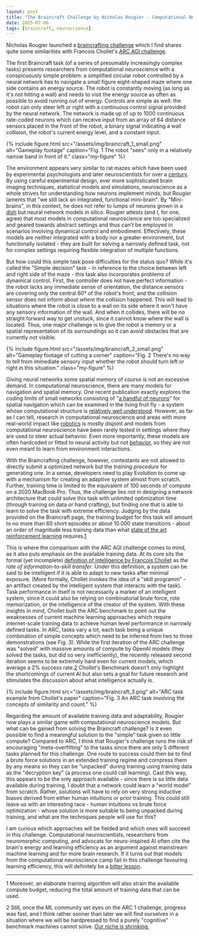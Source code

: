 ```yaml
---
layout: post
title: "The Braincraft Challenge by Nicholas Rougier - Computational Neuroscience's ARC AGI Challenge"
date: 2025-07-06
tags: [braincraft, neuroscience]
---
```


Nicholas Rougier launched a [braincrafting challenge](https://github.com/rougier/braincraft) which I find shares quite some similarities with Francois Chollet's [ARC AGI challenge](https://arcprize.org/).

The first Braincraft task (of a series of presumably increasingly complex tasks) presents researchers from computational neuroscience with a conspicuously simple problem: a simplified circular robot controlled by a neural network has to navigate a small figure eight-shaped maze where one side contains an energy source. The robot is constantly moving (as long as it's not hitting a wall) and needs to visit the energy source as often as possible to avoid running out of energy. Controls are simple as well: the robot can only steer left or right with a continuous control signal provided by the neural network. The network is made up of up to 1000 continuous rate-coded neurons which can receive input from an array of 64 distance sensors placed in the front of the robot, a binary signal indicating a wall collision, the robot's current energy level, and a constant input. 

{% include figure.html
   src="/assets/img/braincraft_1_small.png"
   alt="Gameplay footage"
   caption="Fig. 1  The robot \"sees\" only in a relatively narrow band in front of it."
   class="my-figure"
%}

The environment appears very similar to rat mazes which have been used by experimental psychologists and later neuroscientists for over a [century](https://en.wikipedia.org/wiki/W._S._Small#Implications_of_maze_learning_and_rats). By using careful experimental design, ever more sophisticated brain imaging techniques, statistical models and simulations, neuroscience as a whole strives for understanding how neurons implement minds, but Rougier laments that "we still lack an integrated, functional mini-brain". By "Mini-brains", in this context, he does not refer to lumps of neurons grown in a [dish](https://doi.org/10.1016/j.neuron.2022.09.001) but neural network models *in silico*. Rougier attests (and I, for one, agree) that most models in computational neuroscience are too specialized and geared towards abstract settings and thus can't be employed in scenarios involving dynamical control and embodiment. Effectively, these models are neither integrated with a body nor a greater environment, but functionally isolated - they are built for solving a narrowly defined task, not for complex settings requiring flexible integration of multiple functions.

But how could this simple task pose difficulties for the status quo? While it's called the "Simple decision" task - in reference to the choice between left and right side of the maze - this task also incorporates problems of dynamical control. First, the controller does not have perfect information - the robot lacks any immediate sense of orientation, the distance sensors are covering only the central 60° of the robot's front, and the collision sensor does not inform about *where* the collision happened. This will lead to situations where the robot is close to a wall on its side where it won't have any sensory information of the wall. And when it collides, there will be no straight forward way to get unstuck, since it cannot know where the wall is located. Thus, one major challenge is to give the robot a memory or a spatial representation of its surroundings so it can avoid obstacles that are currently not visible.

{% include figure.html
   src="/assets/img/braincraft_2_small.png"
   alt="Gameplay footage of cutting a corner"
   caption="Fig. 2  There's no way to tell from immediate sensory input whether the robot should turn left or right in this situation."
   class="my-figure"
%}

Giving neural networks some spatial memory of course is not an excessive demand. In computational neuroscience, there are many models for navigation and spatial memory. One recent publication exactly explores the coding limits of small networks consisting of "[a handful of neurons](https://doi.org/10.1038/s41593-024-01766-5)" for spatial navigation which can be examined in the living fruit fly - a system whose computational structure is [relatively well understood](https://doi.org/10.1016/j.conb.2021.12.001). However, as far as I can tell, research in computational neuroscience and areas with more real-world impact like [robotics](https://doi.org/10.1126/scirobotics.abn1944) is mostly disjoint and models from computational neuroscience have been rarely tested in settings where they are used to steer actual behavior. Even more importantly, these models are often hardcoded or fitted to neural activity but not [behavior](http://dx.doi.org/10.1016/j.neuron.2016.12.041), so they are not even meant to learn from environment interactions. 

With the Braincrafting challenge, however, contestants are not allowed to directly submit a optimized network but the *training procedure* for generating one. In a sense, developers need to play Evolution to come up with a mechanism for creating an adaptive system almost from scratch. Further, training time is limited to the equivalent of 100 seconds of compute on a 2020 MacBook Pro. Thus, the challenge lies not in designing a network architecture that could solve this task with unlimited optimization time (through training on data or hand crafting), but finding one that is able to learn to solve the task with extreme efficiency. Judging by the data provided on the Braincraft page, the training budget for this task will amount to no more than 60 short episodes or about 10.000 state transitions - about an order of magnitude less training data than what [state of the art reinforcement learning](https://doi.org/10.48550/arXiv.2111.00210) requires.[1](#footnote-1)

This is where the comparison with the ARC AGI challenge comes to mind, as it also puts emphasis on the available training data. At its core sits the formal (yet incomplete) [definition of intelligence by Francois Chollet](https://doi.org/10.48550/arXiv.1911.01547) as *the rate of information-to-skill transfer*. Under this definition, a system can be said to be intelligent if it is able to adapt to new tasks after minimal exposure. (More formally, Chollet invokes the idea of a "skill programm" - an artifact created by the intelligent system that interacts with the task). Task performance in itself is not necessarily a marker of an intelligent system, since it could also be relying on combinatorial brute force, rote memorization, or the intelligence of the creator of the system. With these insights in mind, Chollet built the ARC benchmark to point out the weaknesses of current machine learning approaches which require internet-scale training data to achieve human level performance in narrowly defined tasks. In ARC, tasks vary a lot, each task being a unique combination of simple concepts which need to be inferred from two to three demonstrations (see Fig. 3). While the first iteration of the ARC challenge was "solved" with massive amounts of compute by OpenAI models (they solved the tasks, but did so very inefficiently), the recently released second iteration seems to be extremely hard even for current models, which average a 2% success rate.[2](#footnote-2) Chollet's Benchmark doesn't only highlight the shortcomings of current AI but also sets a goal for future research and stimulates the discussion about what intelligence actually is.

{% include figure.html
   src="/assets/img/braincraft_3.png"
   alt="ARC task example from Chollet's paper"
   caption="Fig. 3  An ARC task involving the concepts of similarity and count."
%}

Regarding the amount of available training data and adaptability, Rougier now plays a similar game with computational neuroscience models. But what can be gained from solving the Braincraft challenge? Is it even possible to find a meaningful solution to the "simple" task given so little compute? Compared to ARC, I think that Rougier's challenge runs the risk of encouraging "meta-overfitting" to the tasks since there are only 5 different tasks planned for this challenge. One route to success could then be to find a brute force solutions in an extended training regime and compress them by any means so they can be "unpacked" during training using training data as the "decryption key" (a process one could call learning). Cast this way, this appears to be the only approach available - since there is so little data available during training, I doubt that a network could learn a "world model" from scratch. Rather, solutions will have to rely on very strong inductive biases derived from either human intuitions or prior training. This could still leave us with an interesting race - human intuitions vs brute force optimization - whose solution is more suitable to being unpacked during training, and what are the techniques people will use for this? 

I am curious which approaches will be fielded and which ones will succeed in this challenge. Computational neuroscientists, researchers from neuromorphic computing, and advocats for neuro-inspired AI often cite the brain's energy and learning efficiency as an argument against mainstream machine learning and for more brain research. If it turns out that models from the computational neuroscience camp fail in this challenge favouring learning efficiency, this will definitely be a [bitter lesson](http://www.incompleteideas.net/IncIdeas/BitterLesson.html).

---

<a id="footnote-1">1</a> Moreover, an elaborate training algorithm will also strain the available compute budget, reducing the total amount of training data that can be used.

<a id="footnote-2">2</a> Still, once the ML community set eyes on the ARC 1 challenge, progress was fast, and I think rather sooner than later we will find ourselves in a situation where we will be hardpressed to find a purely "cognitive" benchmark machines cannot solve. [Our niche is shrinking.](https://youtube.com/watch?v=dNrTrx42DGQ&t=4637)
